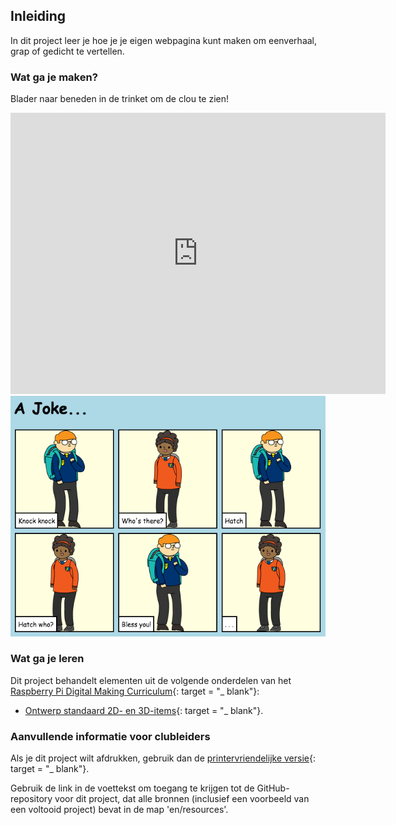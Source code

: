 ## Inleiding

In dit project leer je hoe je je eigen webpagina kunt maken om een ​​verhaal, grap of gedicht te vertellen.

### Wat ga je maken?

Blader naar beneden in de trinket om de clou te zien!

<div class="trinket">
  <iframe src="https://trinket.io/embed/html/c8afdef912?outputOnly=true&start=result" width="600" height="450" frameborder="0" marginwidth="0" marginheight="0" allowfullscreen>
  </iframe>
  <img src="images/story-final.png">
</div>

### Wat ga je leren

Dit project behandelt elementen uit de volgende onderdelen van het [Raspberry Pi Digital Making Curriculum](http://rpf.io/curriculum){: target = "_ blank"}:

+ [Ontwerp standaard 2D- en 3D-items](https://www.raspberrypi.org/curriculum/design/creator){: target = "_ blank"}.

### Aanvullende informatie voor clubleiders

Als je dit project wilt afdrukken, gebruik dan de [printervriendelijke versie](https://projects.raspberrypi.org/en/projects/tell-a-story/print){: target = "_ blank"}.

Gebruik de link in de voettekst om toegang te krijgen tot de GitHub-repository voor dit project, dat alle bronnen (inclusief een voorbeeld van een voltooid project) bevat in de map 'en/resources'.